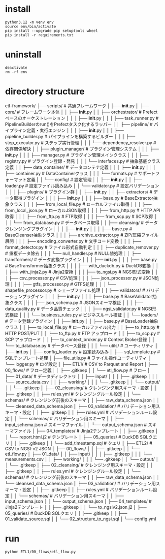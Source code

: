 # install
```
python3.12 -m venv env
source env/bin/activate
pip install --upgrade pip setuptools wheel
pip install -r requirements.txt
```

# uninstall
```
deactivate
rm -rf env
```

# directory structure
etl-framework/
├── scripts/                        # 共通フレームワーク
│   ├── __init__.py
│   ├── core/                       # フレームワーク本体
│   │   ├── __init__.py
│   │   ├── orchestrator/           # Prefectベースのオーケストレーション
│   │   │   ├── __init__.py
│   │   │   ├── task_runner.py      # PipelineBuilderのrun()をPrefectタスク化するラッパー
│   │   ├── pipeline/               # パイプライン定義・実行エンジン
│   │   │   ├── __init__.py
│   │   │   ├── pipeline_builder.py # パイプラインを構築するビルダー
│   │   │   ├── step_executor.py    # ステップ実行管理
│   │   │   └── dependency_resolver.py # 依存関係解決
│   │   ├── plugin_manager/         # プラグイン管理システム
│   │   │   ├── __init__.py
│   │   │   ├── manager.py          # プラグイン管理メインクラス
│   │   │   ├── registry.py         # プラグイン登録・発見
│   │   │   └── interfaces.py       # 抽象基底クラス定義
│   │   ├── data_container/         # データコンテナ定義
│   │   │   ├── __init__.py
│   │   │   ├── container.py        # DataContainerクラス
│   │   │   └── formats.py          # サポートフォーマット定義
│   │   └── config/                 # 設定管理
│   │       ├── __init__.py
│   │       ├── loader.py           # 設定ファイル読み込み
│   │       └── validator.py        # 設定バリデーション
│   │
│   ├── plugins/                    # プラグイン群
│   │   ├── __init__.py
│   │   ├── extractors/             # データ取得プラグイン
│   │   │   ├── __init__.py
│   │   │   ├── base.py             # BaseExtractor抽象クラス
│   │   │   ├── from_local_file.py  # ローカルファイル取得
│   │   │   ├── from_local_json.py  # ローカルJSON取得
│   │   │   ├── from_http.py        # HTTP API取得
│   │   │   ├── from_ftp.py         # FTP取得
│   │   │   ├── from_scp.py         # SCP取得
│   │   │   └── from_database.py    # データベース取得
│   │   ├── cleansing/              # データクレンジングプラグイン
│   │   │   ├── __init__.py
│   │   │   ├── base.py             # BaseCleanser抽象クラス
│   │   │   ├── archive_extractor.py # ZIP/圧縮ファイル展開
│   │   │   ├── encoding_converter.py # 文字コード変換
│   │   │   ├── format_detector.py  # ファイル形式自動判定
│   │   │   ├── duplicate_remover.py # 重複データ除去
│   │   │   └── null_handler.py     # NULL値処理
│   │   ├── transformers/           # データ変換プラグイン
│   │   │   ├── __init__.py
│   │   │   ├── base.py             # BaseTransformer抽象クラス
│   │   │   ├── with_duckdb.py      # DuckDB変換
│   │   │   ├── with_jinja2.py      # Jinja2変換
│   │   │   ├── to_ngsi.py          # NGSI形式変換
│   │   │   ├── csv_processor.py    # CSV処理
│   │   │   ├── json_processor.py   # JSON処理
│   │   │   ├── gtfs_processor.py   # GTFS処理
│   │   │   └── shapefile_processor.py # シェープファイル処理
│   │   ├── validators/             # バリデーションプラグイン
│   │   │   ├── __init__.py
│   │   │   ├── base.py             # BaseValidator抽象クラス
│   │   │   ├── json_schema.py      # JSONスキーマ検証
│   │   │   ├── data_quality.py     # データ品質チェック
│   │   │   ├── ngsi_validator.py   # NGSI形式検証
│   │   │   └── business_rules.py   # ビジネスルール検証
│   │   └── loaders/                # データ登録プラグイン
│   │       ├── __init__.py
│   │       ├── base.py             # BaseLoader抽象クラス
│   │       ├── to_local_file.py    # ローカルファイル出力
│   │       ├── to_http.py          # HTTP POST/PUT
│   │       ├── to_ftp.py           # FTP アップロード
│   │       ├── to_scp.py           # SCP アップロード
│   │       ├── to_context_broker.py # Context Broker登録
│   │       └── to_database.py      # データベース登録
│   │
│   └── utils/                      # ユーティリティ
│       ├── __init__.py
│       ├── config_loader.py        # 設定読み込み
│       ├── sql_template.py         # SQLテンプレート処理
│       ├── file_utils.py           # ファイル操作ユーティリティ
│       └── logger.py               # ログ設定
│
├── ETL1/                           # CSV to Parquet and Report
│   ├── 00_flows/                   # フロー定義
│   │   ├── .gitkeep
│   │   └── etl_flow.py             # フロー
│   ├── 01_data/                    # データディレクトリ
│   │   ├── input/
│   │   │   ├── .gitkeep
│   │   │   └── source_data.csv
│   │   ├── working/
│   │   │   └── .gitkeep
│   │   └── output/
│   │       └── .gitkeep
│   ├── 02_cleansing/               # クレンジング用スキーマ・設定
│   │   ├── .gitkeep
│   │   ├── rules.yml               # クレンジングルール設定
│   │   └── schemas/                # クレンジング前後のスキーマ
│   │       ├── raw_data_schema.json
│   │       └── cleansed_data_schema.json
│   ├── 03_validation/              # バリデーション用スキーマ・設定
│   │   ├── .gitkeep
│   │   ├── rules.yml               # バリデーションルール設定
│   │   └── schemas/                # バリデーション用スキーマ
│   │       ├── input_schema.json   # スキーマファイル
│   │       └── output_schema.json  # スキーマファイル
│   ├── 04_templates/               # Jinja2テンプレート
│   │   ├── .gitkeep
│   │   └── report.html.j2          # テンプレート
│   ├── 05_queries/                 # DuckDB SQLクエリ
│   │   ├── .gitkeep
│   │   └── add_timestamp.sql       # クエリ
│
├── ETL2/                           # CSV to NGSI-v2 JSON
│   ├── 00_flows/
│   │   ├── .gitkeep
│   │   └── etl_flow.py
│   ├── 01_data/
│   │   ├── input/
│   │   │   ├── .gitkeep
│   │   │   └── measurements.csv
│   │   ├── working/
│   │   │   └── .gitkeep
│   │   └── output/
│   │       └── .gitkeep
│   ├── 02_cleansing/               # クレンジング用スキーマ・設定
│   │   ├── .gitkeep
│   │   ├── rules.yml               # クレンジングルール設定
│   │   └── schemas/                # クレンジング前後のスキーマ
│   │       ├── raw_data_schema.json
│   │       └── cleansed_data_schema.json
│   ├── 03_validation/              # バリデーション用スキーマ・設定
│   │   ├── .gitkeep
│   │   ├── rules.yml               # バリデーションルール設定
│   │   └── schemas/                # バリデーション用スキーマ
│   │       ├── input_schema.json
│   │       └── output_schema.json
│   ├── 04_templates/               # Jinja2テンプレート
│   │   ├── .gitkeep
│   │   └── to_ngsiv2.json.j2
│   ├── 05_queries/                 # DuckDB SQLクエリ
│   │   ├── .gitkeep
│   │   ├── 01_validate_source.sql
│   │   └── 02_structure_to_ngsi.sql
│   └── config.yml


# run
```
python ETL1/00_flows/etl_flow.py
```
